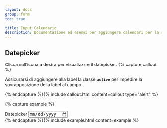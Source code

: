 ```yaml
---
layout: docs
group: form
toc: true

title: Input Calendario
description: Documentazione ed esempi per aggiungere calendari per la selezione di giorni dell'anno
---
```


## Datepicker

Clicca sull’icona a destra per visualizzare il datepicker.
{% capture callout %}

Assicurarsi di aggiungere alla label la classe **`active`** per impedire la sovrapposizione della label al campo.

{% endcapture %}{% include callout.html content=callout type="alert" %}

{% capture example %}

<div class="form-group">
    <label class="active" for="dateStandard">Datepicker</label>
    <input type="date" id="dateStandard" name="dateStandard">
</div>
{% endcapture %}{% include example.html content=example %}
